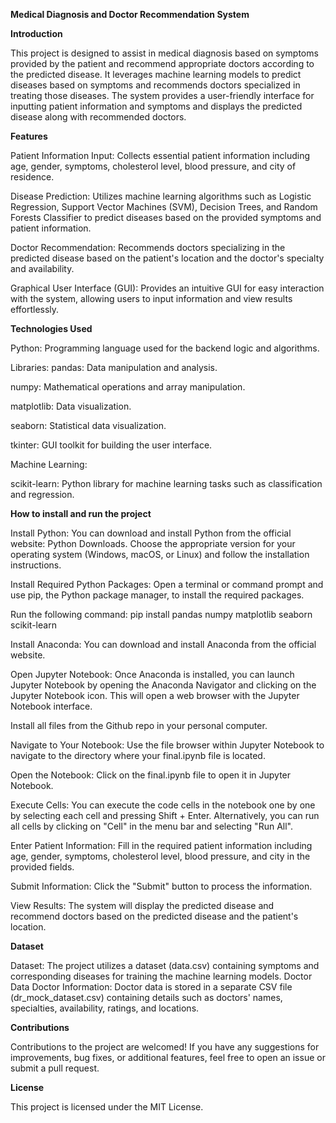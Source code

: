 **Medical Diagnosis and Doctor Recommendation System**

**Introduction**

This project is designed to assist in medical diagnosis based on symptoms provided by the patient and recommend appropriate doctors according to the predicted disease. It leverages machine learning models to predict diseases based on symptoms and recommends doctors specialized in treating those diseases. The system provides a user-friendly interface for inputting patient information and symptoms and displays the predicted disease along with recommended doctors.

**Features**

Patient Information Input: Collects essential patient information including age, gender, symptoms, cholesterol level, blood pressure, and city of residence.

Disease Prediction: Utilizes machine learning algorithms such as Logistic Regression, Support Vector Machines (SVM), Decision Trees, and Random Forests Classifier to predict diseases based on the provided symptoms and patient information.

Doctor Recommendation: Recommends doctors specializing in the predicted disease based on the patient's location and the doctor's specialty and availability.

Graphical User Interface (GUI): Provides an intuitive GUI for easy interaction with the system, allowing users to input information and view results effortlessly.

**Technologies Used**

Python: Programming language used for the backend logic and algorithms.

Libraries:
pandas: Data manipulation and analysis.

numpy: Mathematical operations and array manipulation.

matplotlib: Data visualization.

seaborn: Statistical data visualization.

tkinter: GUI toolkit for building the user interface.

Machine Learning:

scikit-learn: Python library for machine learning tasks such as classification and regression.

**How to install and run the project**

Install Python: You can download and install Python from the official website: Python Downloads. Choose the appropriate version for your operating system (Windows, macOS, or Linux) and follow the installation instructions.

Install Required Python Packages: Open a terminal or command prompt and use pip, the Python package manager, to install the required packages. 

Run the following command: pip install pandas numpy matplotlib seaborn scikit-learn

Install Anaconda: You can download and install Anaconda from the official website.

Open Jupyter Notebook: Once Anaconda is installed, you can launch Jupyter Notebook by opening the Anaconda Navigator and clicking on the Jupyter Notebook icon. This will open a web browser with the Jupyter Notebook interface.

Install all files from the Github repo in your personal computer.

Navigate to Your Notebook: Use the file browser within Jupyter Notebook to navigate to the directory where your final.ipynb file is located.

Open the Notebook: Click on the final.ipynb file to open it in Jupyter Notebook.

Execute Cells: You can execute the code cells in the notebook one by one by selecting each cell and pressing Shift + Enter. Alternatively, you can run all cells by clicking on "Cell" in the menu bar and selecting "Run All".

Enter Patient Information: Fill in the required patient information including age, gender, symptoms, cholesterol level, blood pressure, and city in the provided fields.

Submit Information: Click the "Submit" button to process the information.

View Results: The system will display the predicted disease and recommend doctors based on the predicted disease and the patient's location.

**Dataset**

Dataset: The project utilizes a dataset (data.csv) containing symptoms and corresponding diseases for training the machine learning models.
Doctor Data
Doctor Information: Doctor data is stored in a separate CSV file (dr_mock_dataset.csv) containing details such as doctors' names, specialties, availability, ratings, and locations.

**Contributions**

Contributions to the project are welcomed! If you have any suggestions for improvements, bug fixes, or additional features, feel free to open an issue or submit a pull request.

**License**

This project is licensed under the MIT License.
